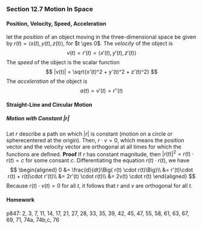 ### Section 12.7 Motion In Space

#### Position, Velocity, Speed, Acceleration
let the _position_ of an object moving in the three-dimensional space be given by $r(t) = \langle x(t), y(t), z(t) \rangle$, for $t \ges 0$. The _velocity_ of the object is
$$
v(t) = r'(t) = \langle x'(t), y'(t), z'(t)\rangle
$$
The _speed_ of the object is the scalar function
$$
|v(t)| = \sqrt{x'(t)^2 + y'(t)^2 + z'(t)^2}
$$
The _acceleration_ of the object is
$$
a(t) = v'(t) = r''(t)
$$

#### Straight-Line and Circular Motion

##### Motion with Constant $|r|$
Let $r$ describe a path on which $|r|$ is constant (motion on a circle or spherecentered at the origin). Then, $r \cdot v = 0$, which means the position vector and the velocity vector are orthogonal at all times for which the functions are defined.
**Proof** If $r$ has constant magnitude, then $|r(t)|^2 = r(t) \cdot r(t) = c$ for some consant $c$. Differentiating the equation $r(t) \cdot r(t)$, we have
$$
\begin{aligned}
0 &= \frac{d}{dt}\Big( r(t) \cdot r(t)\Big)\\
&= r'(t)\cdot r(t) + r(t)\cdot r'(t)\\
&= 2r'(t) \cdot r(t)\\
&= 2v(t) \cdot r(t)
\end{aligned}
$$
Because $r(t)\cdot v(t) = 0$ for all $t$, it follows that $r$ and $v$ are orthogonal for all $t$.

#### Homework
p847: 2, 3, 7, 11, 14, 17, 21, 27, 28, 33, 35, 39, 42, 45, 47, 55, 58, 61, 63, 67, 69, 71, 74a, 74b,c, 76
